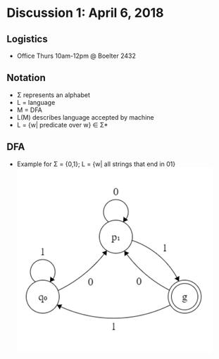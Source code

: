 # Discussion 1: April 6, 2018
## Logistics
* Office Thurs 10am-12pm @ Boelter 2432
## Notation
* Σ represents an alphabet
* L = language
* M = DFA
* L(M) describes language accepted by machine
* L = {w| predicate over w} ∈ Σ*
## DFA
* Example for Σ = {0,1}; L = {w| all strings that end in 01} ![Example for Σ = {0,1}; L = {w| all strings that end in 01}](images/disc1-1.PNG)
